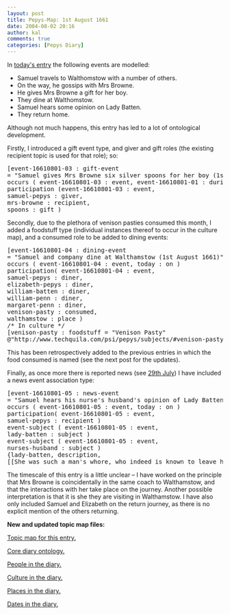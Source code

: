 ```yaml
---
layout: post
title: Pepys-Map: 1st August 1661
date: 2004-08-02 20:16
author: kal
comments: true
categories: [Pepys Diary]
---
```

<p>In <a href="http://www.pepysdiary.com/archive/1661/08/01/index.php">today's entry</a> the following events are modelled:</p>
<ul>
<li>Samuel travels to Walthomstow with a number of others.</li>
<li>On the way, he gossips with Mrs Browne.</li>
<li>He gives Mrs Browne a gift for her boy.</li>
<li>They dine at Walthomstow.</li>
<li>Samuel hears some opinion on Lady Batten.</li>
<li>They return home.</li>
</ul>

<!--more-->
<p>Although not much happens, this entry has led to a lot of ontological development.</p>
<p>Firstly, I introduced a gift event type, and giver and gift roles (the existing recipient topic is used for that role); so:</p>
<pre>[event-16610801-03 : gift-event
= "Samuel gives Mrs Browne six silver spoons for her boy (1st August 1661)" ;"16610801-03"]
occurs ( event-16610801-03 : event, event-16610801-01 : during )
participation (event-16610801-03 : event,
samuel-pepys : giver,
mrs-browne : recipient,
spoons : gift )</pre>
<p>Secondly, due to the plethora of venison pasties consumed this month, I added a foodstuff type (individual instances thereof to occur in the culture map), and a consumed role to be added to dining events:</p>
<pre>[event-16610801-04 : dining-event
= "Samuel and company dine at Walthamstow (1st August 1661)";"16610801-04"]
occurs ( event-16610801-04 : event, today : on )
participation( event-16610801-04 : event,
samuel-pepys : diner,
elizabeth-pepys : diner,
william-batten : diner,
william-penn : diner,
margaret-penn : diner,
venison-pasty : consumed,
walthamstow : place )
/* In culture */
[venison-pasty : foodstuff = "Venison Pasty"
@"http://www.techquila.com/psi/pepys/subjects/#venison-pasty"]</pre>
<p>This has been retrospectively added to the previous entries in which the food consumed is named (see the next post for the updates).</p>
<p>Finally, as once more there is reported news (see <a href="http://www.techquila.com/blog/archives/000064.html">29th July</a>) I have included a news event association type:</p>
<pre>[event-16610801-05 : news-event
= "Samuel hears his nurse's husband's opinion of Lady Batten (1st August 1661)";"16610801-05"]
occurs ( event-16610801-05 : event, today : on )
participation( event-16610801-05 : event,
samuel-pepys : recipient )
event-subject ( event-16610801-05 : event,
lady-batten : subject )
event-subject ( event-16610801-05 : event,
nurses-husband : subject )
{lady-batten, description,
[[She was such a man's whore, who indeed is known to leave her her estate.]]} / nurses-husband event-16610801-05</pre>
<p>The timescale of this entry is a little unclear &#x2013; I have worked on the principle that Mrs Browne is coincidentally in the same coach to Walthamstow, and that the interactions with her take place on the journey. Another possible interpretation is that it is she they are visiting in Walthamstow. I have also only included Samuel and Elizabeth on the return journey, as there is no explicit mention of the others returning.</p>
<p><b>New and updated topic map files:</b></p>
<p><a href="http://www.techquila.com/blog/archives/16610801.ltm">Topic map for this entry.</a></p>
<p><a href="http://www.techquila.com/blog/archives/pepys-diary-ontology.ltm">Core diary ontology.</a></p>
<p><a href="http://www.techquila.com/blog/archives/pepys-diary-people.ltm">People in the diary.</a></p>
<p><a href="http://www.techquila.com/blog/archives/pepys-diary-culture.ltm">Culture in the diary.</a></p>
<p><a href="http://www.techquila.com/blog/archives/pepys-diary-places.ltm">Places in the diary.</a></p>
<p><a href="http://www.techquila.com/blog/archives/pepys-diary-dates.ltm">Dates in the diary.</a></p>

